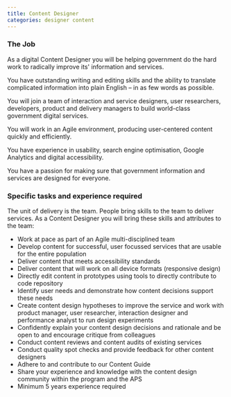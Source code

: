 ```yaml
---
title: Content Designer
categories: designer content
---
```


### The Job

As a digital Content Designer you will be helping government do the hard work to radically improve its' information and services.

You have outstanding writing and editing skills and the ability to translate complicated information into plain English – in as few words as possible.

You will join a team of interaction and service designers, user researchers, developers, product and delivery managers to build world-class government digital services.

You will work in an Agile environment, producing user-centered content quickly and efficiently.

You have experience in usability, search engine optimisation, Google Analytics and digital accessibility.

You have a passion for making sure that government information and services are designed for everyone.

### Specific tasks and experience required

The unit of delivery is the team. People bring skills to the team to deliver services. As a Content Designer you will bring these skills and attributes to the team:

- Work at pace as part of an Agile multi-disciplined team
- Develop content for successful, user focussed services that are usable for the entire population
- Deliver content that meets accessibility standards
- Deliver content that will work on all device formats (responsive design)
- Directly edit content in prototypes using tools to directly contribute to code repository
- Identify user needs and demonstrate how content decisions support these needs
- Create content design hypotheses to improve the service and work with product manager, user researcher, interaction designer and performance analyst to run design experiments
- Confidently explain your content design decisions and rationale and be open to and encourage critique from colleagues
- Conduct content reviews and content audits of existing services
- Conduct quality spot checks and provide feedback for other content designers
- Adhere to and contribute to our Content Guide
- Share your experience and knowledge with the content design community within the program and the APS
- Minimum 5 years experience required
